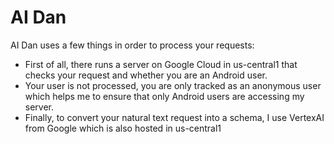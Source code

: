 # AI Dan

AI Dan uses a few things in order to process your requests:
- First of all, there runs a server on Google Cloud in us-central1 that checks your request and whether you are an Android user.
- Your user is not processed, you are only tracked as an anonymous user which helps me to ensure that only Android users are accessing my server.
- Finally, to convert your natural text request into a schema, I use VertexAI from Google which is also hosted in us-central1


